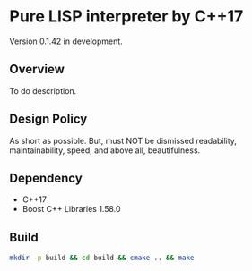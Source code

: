 # Pure LISP interpreter by C++17

Version 0.1.42 in development.

## Overview

To do description.

## Design Policy

As short as possible. But, must NOT be dismissed readability, maintainability, speed, and above all, beautifulness.

## Dependency

- C++17
- Boost C++ Libraries 1.58.0

## Build

``` sh
mkdir -p build && cd build && cmake .. && make
```

